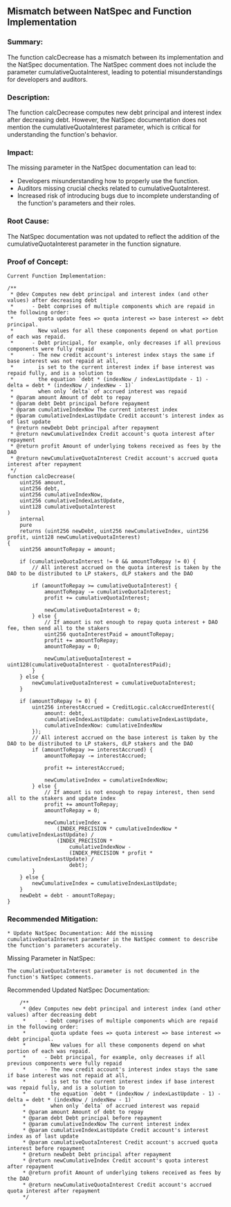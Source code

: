 ## Mismatch between NatSpec and Function Implementation

### Summary:
The function calcDecrease has a mismatch between its implementation and the NatSpec documentation. The NatSpec comment does not include the parameter cumulativeQuotaInterest, leading to potential misunderstandings for developers and auditors.

### Description:
The function calcDecrease computes new debt principal and interest index after decreasing debt. However, the NatSpec documentation does not mention the cumulativeQuotaInterest parameter, which is critical for understanding the function's behavior.

### Impact:
The missing parameter in the NatSpec documentation can lead to:

   * Developers misunderstanding how to properly use the function.
   * Auditors missing crucial checks related to cumulativeQuotaInterest.
   * Increased risk of introducing bugs due to incomplete understanding of the function's parameters and their roles.

### Root Cause:
The NatSpec documentation was not updated to reflect the addition of the cumulativeQuotaInterest parameter in the function signature.

### Proof of Concept:

    Current Function Implementation:

```
/**
 * @dev Computes new debt principal and interest index (and other values) after decreasing debt
 *      - Debt comprises of multiple components which are repaid in the following order:
 *        quota update fees => quota interest => base interest => debt principal.
 *        New values for all these components depend on what portion of each was repaid.
 *      - Debt principal, for example, only decreases if all previous components were fully repaid
 *      - The new credit account's interest index stays the same if base interest was not repaid at all,
 *        is set to the current interest index if base interest was repaid fully, and is a solution to
 *        the equation `debt * (indexNow / indexLastUpdate - 1) - delta = debt * (indexNow / indexNew - 1)`
 *        when only `delta` of accrued interest was repaid
 * @param amount Amount of debt to repay
 * @param debt Debt principal before repayment
 * @param cumulativeIndexNow The current interest index
 * @param cumulativeIndexLastUpdate Credit account's interest index as of last update
 * @return newDebt Debt principal after repayment
 * @return newCumulativeIndex Credit account's quota interest after repayment
 * @return profit Amount of underlying tokens received as fees by the DAO
 * @return newCumulativeQuotaInterest Credit account's accrued quota interest after repayment
 */
function calcDecrease(
    uint256 amount,
    uint256 debt,
    uint256 cumulativeIndexNow,
    uint256 cumulativeIndexLastUpdate,
    uint128 cumulativeQuotaInterest
)
    internal
    pure
    returns (uint256 newDebt, uint256 newCumulativeIndex, uint256 profit, uint128 newCumulativeQuotaInterest)
{
    uint256 amountToRepay = amount;

    if (cumulativeQuotaInterest != 0 && amountToRepay != 0) {
        // All interest accrued on the quota interest is taken by the DAO to be distributed to LP stakers, dLP stakers and the DAO

        if (amountToRepay >= cumulativeQuotaInterest) {
            amountToRepay -= cumulativeQuotaInterest;
            profit += cumulativeQuotaInterest;

            newCumulativeQuotaInterest = 0;
        } else {
            // If amount is not enough to repay quota interest + DAO fee, then send all to the stakers
            uint256 quotaInterestPaid = amountToRepay;
            profit += amountToRepay;
            amountToRepay = 0;

            newCumulativeQuotaInterest = uint128(cumulativeQuotaInterest - quotaInterestPaid);
        }
    } else {
        newCumulativeQuotaInterest = cumulativeQuotaInterest;
    }

    if (amountToRepay != 0) {
        uint256 interestAccrued = CreditLogic.calcAccruedInterest({
            amount: debt,
            cumulativeIndexLastUpdate: cumulativeIndexLastUpdate,
            cumulativeIndexNow: cumulativeIndexNow
        });
        // All interest accrued on the base interest is taken by the DAO to be distributed to LP stakers, dLP stakers and the DAO
        if (amountToRepay >= interestAccrued) {
            amountToRepay -= interestAccrued;

            profit += interestAccrued;

            newCumulativeIndex = cumulativeIndexNow;
        } else {
            // If amount is not enough to repay interest, then send all to the stakers and update index
            profit += amountToRepay;
            amountToRepay = 0;

            newCumulativeIndex =
                (INDEX_PRECISION * cumulativeIndexNow * cumulativeIndexLastUpdate) /
                (INDEX_PRECISION *
                    cumulativeIndexNow -
                    (INDEX_PRECISION * profit * cumulativeIndexLastUpdate) /
                    debt);
        }
    } else {
        newCumulativeIndex = cumulativeIndexLastUpdate;
    }
    newDebt = debt - amountToRepay;
}
```

### Recommended Mitigation:

    * Update NatSpec Documentation: Add the missing cumulativeQuotaInterest parameter in the NatSpec comment to describe the function's parameters accurately.

Missing Parameter in NatSpec:

    The cumulativeQuotaInterest parameter is not documented in the function's NatSpec comments.

Recommended Updated NatSpec Documentation:

```
    /**
     * @dev Computes new debt principal and interest index (and other values) after decreasing debt
     *      - Debt comprises of multiple components which are repaid in the following order:
     *        quota update fees => quota interest => base interest => debt principal.
     *        New values for all these components depend on what portion of each was repaid.
     *      - Debt principal, for example, only decreases if all previous components were fully repaid
     *      - The new credit account's interest index stays the same if base interest was not repaid at all,
     *        is set to the current interest index if base interest was repaid fully, and is a solution to
     *        the equation `debt * (indexNow / indexLastUpdate - 1) - delta = debt * (indexNow / indexNew - 1)`
     *        when only `delta` of accrued interest was repaid
     * @param amount Amount of debt to repay
     * @param debt Debt principal before repayment
     * @param cumulativeIndexNow The current interest index
     * @param cumulativeIndexLastUpdate Credit account's interest index as of last update
     * @param cumulativeQuotaInterest Credit account's accrued quota interest before repayment
     * @return newDebt Debt principal after repayment
     * @return newCumulativeIndex Credit account's quota interest after repayment
     * @return profit Amount of underlying tokens received as fees by the DAO
     * @return newCumulativeQuotaInterest Credit account's accrued quota interest after repayment
     */
```

